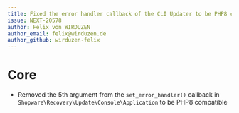 ```yaml
---
title: Fixed the error handler callback of the CLI Updater to be PHP8 compatible
issue: NEXT-20578
author: Felix von WIRDUZEN
author_email: felix@wirduzen.de
author_github: wirduzen-felix
---
```

# Core
* Removed the 5th argument from the `set_error_handler()` callback in `Shopware\Recovery\Update\Console\Application` to be PHP8 compatible

